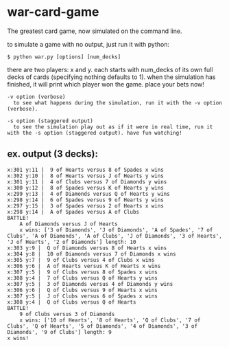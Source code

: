 war-card-game
=============

The greatest card game, now simulated on the command line.


to simulate a game with no output, just run it with python: 

    $ python war.py [options] [num_decks]


there are two players: x and y. each starts with num_decks of its own full decks of cards (specifying nothing defaults to 1). when the simulation has finished, it will print which player won the game. place your bets now!

    -v option (verbose)
      to see what happens during the simulation, run it with the -v option (verbose).

    -s option (staggered output)
      to see the simulation play out as if it were in real time, run it with the -s option (staggered output). have fun watching!
	
ex. output (3 decks):
------------------------------------------------------------------------------------
	x:301 y:11 |  9 of Hearts versus 8 of Spades x wins
	x:302 y:10 |  8 of Hearts versus J of Hearts y wins
	x:301 y:11 |  4 of Clubs versus 7 of Diamonds y wins
	x:300 y:12 |  8 of Spades versus K of Hearts y wins
	x:299 y:13 |  4 of Diamonds versus Q of Hearts y wins
	x:298 y:14 |  6 of Spades versus 9 of Hearts y wins
	x:297 y:15 |  3 of Spades versus 2 of Hearts x wins
	x:298 y:14 |  A of Spades versus A of Clubs 
	BATTLE!
		A of Diamonds versus J of Hearts
		x wins: ['3 of Diamonds', 'J of Diamonds', 'A of Spades', '7 of Clubs', 'A of Diamonds', 'A of Clubs', 'J of Diamonds', '3 of Hearts', 'J of Hearts', '2 of Diamonds'] length: 10
	x:303 y:9 |  Q of Diamonds versus 8 of Hearts x wins
	x:304 y:8 |  10 of Diamonds versus 7 of Diamonds x wins
	x:305 y:7 |  9 of Clubs versus 4 of Clubs x wins
	x:306 y:6 |  A of Hearts versus K of Hearts x wins
	x:307 y:5 |  9 of Clubs versus 8 of Spades x wins
	x:308 y:4 |  7 of Clubs versus Q of Hearts y wins
	x:307 y:5 |  3 of Diamonds versus 4 of Diamonds y wins
	x:306 y:6 |  Q of Clubs versus 9 of Hearts x wins
	x:307 y:5 |  J of Clubs versus 6 of Spades x wins
	x:308 y:4 |  Q of Clubs versus Q of Hearts 
	BATTLE!
		9 of Clubs versus 3 of Diamonds
		x wins: ['10 of Hearts', '8 of Hearts', 'Q of Clubs', '7 of Clubs', 'Q of Hearts', '5 of Diamonds', '4 of Diamonds', '3 of Diamonds', '9 of Clubs'] length: 9
	x wins!
